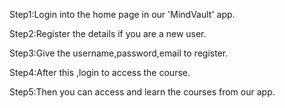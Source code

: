 Step1:Login into the home page in our 'MindVault' app.


Step2:Register the details if you are a new user.


Step3:Give the username,password,email to register.


Step4:After this ,login to access the course.


Step5:Then you can access and learn the courses from our app.

